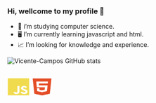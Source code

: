 ### Hi, wellcome to my profile 👋


 - 🏫 i’m studying computer science.
 - 🖥️ I’m currently learning javascript and html.
 - 📈 I’m looking for knowledge and experience.

![Vicente-Campos GitHub stats](https://github-readme-stats.vercel.app/api?username=Vicente&show_icons=true&theme=tokyonight)

<div style="display: inline_block"><br>
  <img align="center" alt="Vicente-Js" height="40" width="50" src="https://raw.githubusercontent.com/devicons/devicon/master/icons/javascript/javascript-plain.svg">
  <img align="center" alt="Vicente-Js" height="40" width="50" src="https://raw.githubusercontent.com/devicons/devicon/master/icons/html5/html5-plain.svg">

 


